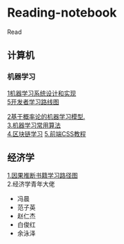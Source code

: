 # Reading-notebook
Read
## 计算机 
### 机器学习
[1机器学习系统设计和实现](https://openmlsys.github.io/index.html)<br>
[5开发者学习路线图](https://roadmap.sh/)<br>

[2基于概率论的机器学习模型.](https://github.com/probml/pyprobml)<br>
[3.机器学习常用算法](https://github.com/nosuggest/Reflection_Summary)<br>
[4.区块链学习](https://github.com/Eternaldeath/blockchainHome)
[5.前端CSS教程](https://github.com/pengfeiw/css-tutorial/blob/master/README.md)

## 经济学
[1.因果推断书籍学习路径图](https://www.bradyneal.com/which-causal-inference-book)<br>
2.经济学青年大佬
* 冯晨
* 范子英
* 赵仁杰
* 白俊红
* 余泳泽
